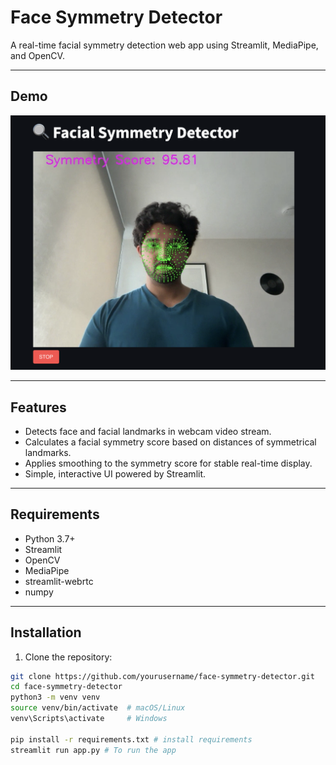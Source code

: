 # Face Symmetry Detector

A real-time facial symmetry detection web app using Streamlit, MediaPipe, and OpenCV.

---


## Demo


![Face Symmetry Screenshot](assets/image.png)

---

## Features

- Detects face and facial landmarks in webcam video stream.
- Calculates a facial symmetry score based on distances of symmetrical landmarks.
- Applies smoothing to the symmetry score for stable real-time display.
- Simple, interactive UI powered by Streamlit.

---

## Requirements

- Python 3.7+
- Streamlit
- OpenCV
- MediaPipe
- streamlit-webrtc
- numpy

---

## Installation

1. Clone the repository:

```bash
git clone https://github.com/yourusername/face-symmetry-detector.git
cd face-symmetry-detector
python3 -m venv venv
source venv/bin/activate  # macOS/Linux
venv\Scripts\activate     # Windows

pip install -r requirements.txt # install requirements
streamlit run app.py # To run the app
